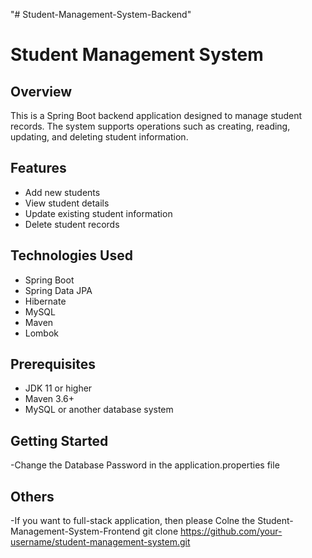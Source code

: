 "# Student-Management-System-Backend"

# Student Management System

## Overview

This is a Spring Boot backend application designed to manage student records. The system supports operations such as creating, reading, updating, and deleting student information.

## Features

- Add new students
- View student details
- Update existing student information
- Delete student records

## Technologies Used

- Spring Boot
- Spring Data JPA
- Hibernate
- MySQL 
- Maven
- Lombok

## Prerequisites

- JDK 11 or higher
- Maven 3.6+
- MySQL or another database system

## Getting Started
-Change the Database Password in the application.properties file

## Others
-If you want to  full-stack application, then please Colne the Student-Management-System-Frontend
git clone https://github.com/your-username/student-management-system.git

